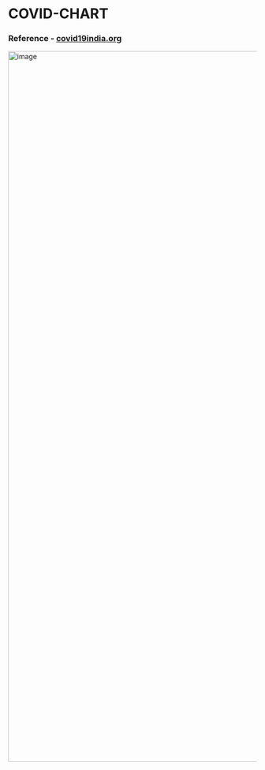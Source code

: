 # COVID-CHART

### Reference - [covid19india.org](https://data.covid19india.org/data.json)

<img width="1440" alt="image" src="https://user-images.githubusercontent.com/79074310/145691270-8dcc0d95-b136-48c9-a181-56cc9bbecbd4.png">




